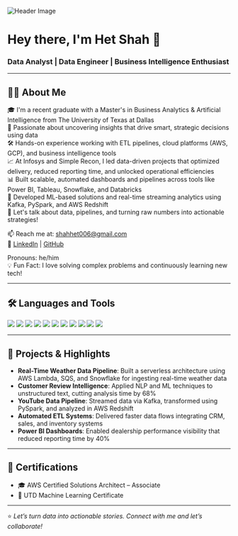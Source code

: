 ![Header Image](https://your-image-url.com) <!-- Replace with your actual image link -->

# Hey there, I'm Het Shah 👋

### Data Analyst | Data Engineer | Business Intelligence Enthusiast

---

## 🙋‍♂️ About Me

🎓 I'm a recent graduate with a Master's in Business Analytics & Artificial Intelligence from The University of Texas at Dallas  
🧠 Passionate about uncovering insights that drive smart, strategic decisions using data  
🛠️ Hands-on experience working with ETL pipelines, cloud platforms (AWS, GCP), and business intelligence tools  
📈 At Infosys and Simple Recon, I led data-driven projects that optimized delivery, reduced reporting time, and unlocked operational efficiencies  
📊 Built scalable, automated dashboards and pipelines across tools like Power BI, Tableau, Snowflake, and Databricks  
🤖 Developed ML-based solutions and real-time streaming analytics using Kafka, PySpark, and AWS Redshift  
💬 Let's talk about data, pipelines, and turning raw numbers into actionable strategies!

📫 Reach me at: [shahhet006@gmail.com](mailto:shahhet006@gmail.com)  
🔗 [LinkedIn](https://www.linkedin.com/in/hetshah006/) | [GitHub](https://github.com/shahhet006)

Pronouns: he/him  
💡 Fun Fact: I love solving complex problems and continuously learning new tech!

---

## 🛠️ Languages and Tools

<p align="left">
  <img src="https://img.shields.io/badge/Python-3670A0?style=for-the-badge&logo=python&logoColor=ffdd54" />
  <img src="https://img.shields.io/badge/SQL-4479A1?style=for-the-badge&logo=postgresql&logoColor=white" />
  <img src="https://img.shields.io/badge/AWS-FF9900?style=for-the-badge&logo=amazon-aws&logoColor=white" />
  <img src="https://img.shields.io/badge/Snowflake-29B5E8?style=for-the-badge&logo=snowflake&logoColor=white" />
  <img src="https://img.shields.io/badge/Tableau-E97627?style=for-the-badge&logo=tableau&logoColor=white" />
  <img src="https://img.shields.io/badge/PowerBI-F2C811?style=for-the-badge&logo=powerbi&logoColor=white" />
  <img src="https://img.shields.io/badge/Databricks-E62B1E?style=for-the-badge&logo=databricks&logoColor=white" />
  <img src="https://img.shields.io/badge/Apache_Spark-E25A1C?style=for-the-badge&logo=apachespark&logoColor=white" />
  <img src="https://img.shields.io/badge/Apache_Airflow-017CEE?style=for-the-badge&logo=apacheairflow&logoColor=white" />
  <img src="https://img.shields.io/badge/Hadoop-66CCFF?style=for-the-badge&logo=apachehadoop&logoColor=black" />
  <img src="https://img.shields.io/badge/Redshift-8C4FFF?style=for-the-badge&logo=amazon-aws&logoColor=white" />
</p>

---

## 🚀 Projects & Highlights

- **Real-Time Weather Data Pipeline**: Built a serverless architecture using AWS Lambda, SQS, and Snowflake for ingesting real-time weather data  
- **Customer Review Intelligence**: Applied NLP and ML techniques to unstructured text, cutting analysis time by 68%  
- **YouTube Data Pipeline**: Streamed data via Kafka, transformed using PySpark, and analyzed in AWS Redshift  
- **Automated ETL Systems**: Delivered faster data flows integrating CRM, sales, and inventory systems  
- **Power BI Dashboards**: Enabled dealership performance visibility that reduced reporting time by 40%

---

## 🏅 Certifications

- 🎓 AWS Certified Solutions Architect – Associate  
- 📜 UTD Machine Learning Certificate  

---

⭐ *Let’s turn data into actionable stories. Connect with me and let’s collaborate!*
